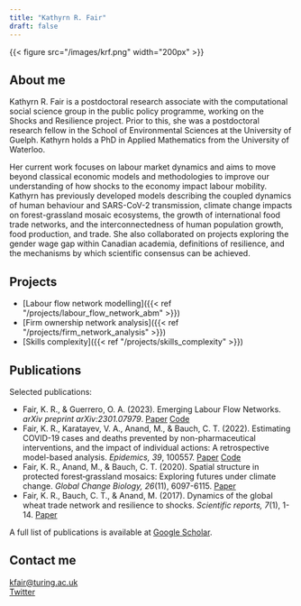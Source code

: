 ```yaml
---
title: "Kathyrn R. Fair"
draft: false
---
```


{{< figure src="/images/krf.png" width="200px" >}}

## About me

Kathyrn R. Fair is a postdoctoral research associate with the computational social science group in the public policy programme, working on the Shocks and Resilience project. Prior to this, she was a postdoctoral research fellow in the School of Environmental Sciences at the University of Guelph. Kathyrn holds a PhD in Applied Mathematics from the University of Waterloo.

Her current work focuses on labour market dynamics and aims to move beyond classical economic models and methodologies to improve our understanding of how shocks to the economy impact labour mobility. Kathyrn has previously developed models describing the coupled dynamics of human behaviour and SARS-CoV-2 transmission, climate change impacts on forest-grassland mosaic ecosystems, the growth of international food trade networks, and the interconnectedness of human population growth, food production, and trade. She also collaborated on projects exploring the gender wage gap within Canadian academia, definitions of resilience, and the mechanisms by which scientific consensus can be achieved. 

## Projects

* [Labour flow network modelling]({{< ref "/projects/labour_flow_network_abm" >}})
* [Firm ownership network analysis]({{< ref "/projects/firm_network_analysis" >}}) 
* [Skills complexity]({{< ref "/projects/skills_complexity" >}}) 

## Publications

Selected publications:

* Fair, K. R., & Guerrero, O. A. (2023). Emerging Labour Flow Networks. *arXiv preprint arXiv:2301.07979*. [Paper](https://arxiv.org/abs/2301.07979) [Code](https://github.com/alan-turing-institute/UK-LabourFlowNetwork-Model)
* Fair, K. R., Karatayev, V. A., Anand, M., & Bauch, C. T. (2022). Estimating COVID-19 cases and deaths prevented by non-pharmaceutical interventions, and the impact of individual actions: A retrospective model-based analysis. *Epidemics, 39*, 100557. [Paper](https://www.sciencedirect.com/science/article/pii/S1755436522000159) [Code](https://github.com/k3fair/COVID-19-ON-model)
* Fair, K. R., Anand, M., & Bauch, C. T. (2020). Spatial structure in protected forest‐grassland mosaics: Exploring futures under climate change. *Global Change Biology, 26*(11), 6097-6115. [Paper](https://onlinelibrary.wiley.com/doi/full/10.1111/gcb.15288)
* Fair, K. R., Bauch, C. T., & Anand, M. (2017). Dynamics of the global wheat trade network and resilience to shocks. *Scientific reports, 7*(1), 1-14. [Paper](https://www.nature.com/articles/s41598-017-07202-y)

A full list of publications is available at [Google Scholar](https://scholar.google.co.uk/citations?user=BLg238AAAAAJ&hl=en&oi=sra).

## Contact me

kfair@turing.ac.uk   
[Twitter](https://twitter.com/krfair_)
